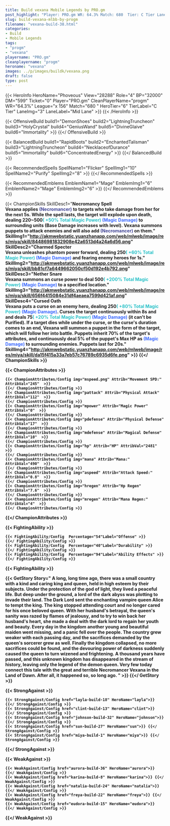 ```yaml
---
title: Build vexana Mobile Legends by PRO.gm
post_highlight: "Player: PRO.gm WR: 64.3% Match: 680  Tier: C Tier Lane: Mid Lane"
slug: build-vexana-mlbb-by-progm
filename: "vexana-build-38.html"
categories: 
- Build 
- Mobile Legends
tags: 
- "progm"
- "vexana"
playername: "PRO.gm"
cleanplayername: "progm"
heroname: "vexana"
images: ../p/images/buildk/vexana.png
draft: false
type: post
---
```


{{< HeroInfo HeroName="Phoveous" View="28288" Role="4" BP="32000" DM="599" Ticket="0" Player="PRO.gm" CleanPlayerName="progm" WR="64.3%" League="x 156" Match="680 " HeroTier="6" TierLabel="C Tier" LaneImg="3" LaneLabel="Mid Lane" >}} {{< /HeroInfo >}}
 
{{< OffensiveBuild build1="DemonShoes"  build2="LightningTruncheon" build3="HolyCrystal" build4="GeniusWand" build5="DivineGlaive" build6="Immortality" >}} {{</ OffensiveBuild >}}  

{{< BalancedBuild build1="RapidBoots"  build2="EnchantedTalisman" build3="LightningTruncheon" build4="NecklaceofDurance" build5="Immortality" build6="ConcentratedEnergy" >}} {{</ BalancedBuild >}}  

{{< RecommendedSpells SpellName1="Flicker" SpellImg1="10" SpellName2="Purify" SpellImg2="8" >}} {{</ RecommendedSpells >}}   

{{< RecommendedEmblems EmblemName1="Mage" EmblemImg1="6" EmblemName2="Mage" EmblemImg2="6" >}} {{</ RecommendedEmblems >}}   

{{< ChampionSkills SkillDesc1="<b>Necromancy Spell<br>Vexana applies <font color='#404495'>(Necromancer)</font> to targets who take damage from her for the next 5s. While the spell lasts, the target will explode upon death, dealing 220~500<font color='#27C0C7'>( +50% Total Magic Power)</font> <font color='#3B69FF'>(Magic Damage)</font> to surrounding units (Base Damage increases with level). Vexana summons puppets to attack enemies and will also add <font color='#404495'>(Necromancer)</font> on them." SkillImg1="http://akmwebstatic.yuanzhanapp.com/web/mlweb/image/res/miya/skill/84486981832908e42a6513d4a24a6d56.png"  SkillDesc2="<b>Charmed Specter<br>Vexana unleashes phantom power forward, dealing 250<font color='#27C0C7'>( +60% Total Magic Power)</font> <font color='#3B69FF'>(Magic Damage)</font> and fearing enemy heroes for 1s." SkillImg2="http://akmwebstatic.yuanzhanapp.com/web/mlweb/image/res/miya/skill/bb81cf7a6449662050cf50d192e4b792.png"  SkillDesc3="<b>Nether Snare<br>Vexana summons an curse power to deal 500<font color='#27C0C7'>( +200% Total Magic Power)</font> <font color='#3B69FF'>(Magic Damage)</font> to a specified location." SkillImg3="http://akmwebstatic.yuanzhanapp.com/web/mlweb/image/res/miya/skill/656f4415084e31df4aeaea7599d421af.png"  SkillDesc4="<b>Cursed Oath<br>Vexana puts a curse on an enemy hero, dealing 250<font color='#27C0C7'>( +80% Total Magic Power)</font> <font color='#3B69FF'>(Magic Damage)</font>. Curses the target continuously within 8s and and deals 75<font color='#27C0C7'>( +20% Total Magic Power)</font> <font color='#3B69FF'>(Magic Damage)</font> (it can't be Purified). If a target dies while under the curse, or the curse's duration comes to an end, Vexana will summon a puppet in the form of the target, which will follow her into battle. Puppets inherit 70% of the target's attributes, and continuously deal 5% of the puppet's Max HP as <font color='#3B69FF'>(Magic Damage)</font> to surrounding enemies. Puppets last for 20s." SkillImg4="http://akmwebstatic.yuanzhanapp.com/web/mlweb/image/res/miya/skill/da15f415a33a7eb57c76789c6935d6fe.png"  >}} {{</ ChampionSkills >}}
	

{{< ChampionAttributes >}}

	{{< ChampionAttributes/Config img="mspeed.png" Attrib="Movement SPD:" AttribVal="245"  >}} 
	{{</ ChampionAttributes/Config >}}
	{{< ChampionAttributes/Config img="pattack" Attrib="Physical Attack" AttribVal="112"  >}} 
	{{</ ChampionAttributes/Config >}}
	{{< ChampionAttributes/Config img="mpower" Attrib="Magic Power" AttribVal="0"  >}} 
	{{</ ChampionAttributes/Config >}}
	{{< ChampionAttributes/Config img="pdefense" Attrib="Physical Defense" AttribVal="17"  >}} 
	{{</ ChampionAttributes/Config >}}
	{{< ChampionAttributes/Config img="mdefense" Attrib="Magical Defense" AttribVal="10"  >}} 
	{{</ ChampionAttributes/Config >}}
	{{< ChampionAttributes/Config img="hp" Attrib="HP" AttribVal="2481"  >}} 
	{{</ ChampionAttributes/Config >}}
	{{< ChampionAttributes/Config img="mana" Attrib="Mana:" AttribVal="490"  >}} 
	{{</ ChampionAttributes/Config >}}
	{{< ChampionAttributes/Config img="aspeed" Attrib="Attack Speed:" AttribVal="0.8"  >}} 
	{{</ ChampionAttributes/Config >}}
	{{< ChampionAttributes/Config img="hregen" Attrib="Hp Regen" AttribVal="7.6"  >}} 
	{{</ ChampionAttributes/Config >}}
	{{< ChampionAttributes/Config img="mregen" Attrib="Mana Regen:" AttribVal="4"  >}} 
	{{</ ChampionAttributes/Config >}}
	
	
{{</ ChampionAttributes >}}


{{< FightingAbility >}}

	{{< FightingAbility/Config  Percentage="54"Label="Offense" >}} 
	{{</ FightingAbility/Config >}}		
	{{< FightingAbility/Config  Percentage="40"Label="Durability" >}} 
	{{</ FightingAbility/Config >}}
	{{< FightingAbility/Config  Percentage="94"Label="Ability Effects" >}} 
	{{</ FightingAbility/Config >}}
	
{{< FightingAbility >}}

{{< GetStory Story=" A long, long time ago, there was a small country with a kind and caring king and queen, held in high esteem by their subjects. Under the protection of the god of light, they lived a peaceful life. But deep under the ground, a lord of the dark abyss was plotting to invade their land. The Dark Lord sent the enchanting vampire queen Alice to tempt the king. The king stopped attending court and no longer cared for his once beloved queen. With her husband\'s betrayal, the queen\'s sanity was razed by flames of jealousy, and to try to win back her husband\'s heart, she made a deal with the dark lord to regain her youth and beauty. Every day in the kingdom another young and beautiful maiden went missing, and a panic fell over the people. The country grew weaker with each passing day, and the sacrifices demanded by the queen\'s sorcerer grew as well. Finally the kingdom collapsed, no more sacrifices could be found, and the devouring power of darkness suddenly caused the queen to turn wizened and frightening. A thousand years have passed, and this unknown kingdom has disappeared in the stream of history, leaving only the legend of the demon queen. Very few today connect this tale with the great and terrible Necromancer Vexana in the Land of Dawn. After all, it happened so, so long ago. " >}}  {{</ GetStory >}}

{{< StrongAgainst >}}

	{{< StrongAgainst/Config href="layla-build-18" HeroName="layla">}} {{</ StrongAgainst/Config >}}
	{{< StrongAgainst/Config href="clint-build-13" HeroName="clint">}} {{</ StrongAgainst/Config >}}
	{{< StrongAgainst/Config href="johnson-build-32" HeroName="johnson">}} {{</ StrongAgainst/Config >}}
	{{< StrongAgainst/Config href="sun-build-27" HeroName="sun">}} {{</ StrongAgainst/Config >}}
	{{< StrongAgainst/Config href="miya-build-1" HeroName="miya">}} {{</ StrongAgainst/Config >}}
	
{{</ StrongAgainst >}}

{{< WeakAgainst >}}

	{{< WeakAgainst/Config href="aurora-build-36" HeroName="aurora">}} {{</ WeakAgainst/Config >}}
	{{< WeakAgainst/Config href="karina-build-8" HeroName="karina">}} {{</ WeakAgainst/Config >}}
	{{< WeakAgainst/Config href="natalia-build-24" HeroName="natalia">}} {{</ WeakAgainst/Config >}}
	{{< WeakAgainst/Config href="freya-build-22" HeroName="freya">}} {{</ WeakAgainst/Config >}}
	{{< WeakAgainst/Config href="eudora-build-15" HeroName="eudora">}} {{</ WeakAgainst/Config >}}
	
{{</ WeakAgainst >}}
